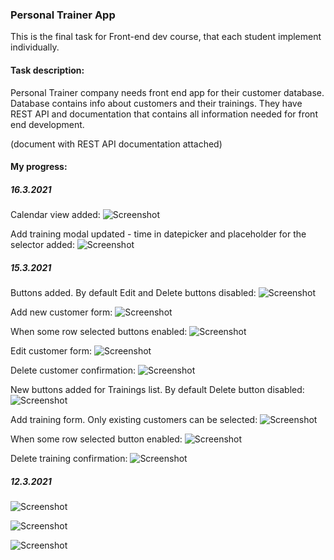 ### Personal Trainer App

This is the final task for Front-end dev course, that each student implement individually.

#### Task description: 

Personal Trainer company needs front end app for their customer database. Database contains info about customers and their trainings. They have REST API and documentation that contains all information needed for front end development. 

(document with REST API documentation attached)

#### My progress: 

##### 16.3.2021

Calendar view added:
![Screenshot](screenshots/upd16.3/1.Calendar16.3.png)

Add training modal updated - time in datepicker and placeholder for the selector added: 
![Screenshot](screenshots/upd16.3/2.AddTrainingTime16.3.png)

##### 15.3.2021

Buttons added. By default Edit and Delete buttons disabled:
![Screenshot](screenshots/upd15.3/1.CustomerListButtons15.3.png)

Add new customer form:
![Screenshot](screenshots/upd15.3/2.AddCustomer15.3.png)

When some row selected buttons enabled:
![Screenshot](screenshots/upd15.3/3.CustomerListButtonsEnabled15.3.png)

Edit customer form:
![Screenshot](screenshots/upd15.3/4.EditCustomer15.3.png)

Delete customer confirmation:
![Screenshot](screenshots/upd15.3/5.DeleteCustomer15.3.png)

New buttons added for Trainings list.  By default Delete button disabled:
![Screenshot](screenshots/upd15.3/6.TrainingsListButtons15.3.png)

Add training form. Only existing customers can be selected:
![Screenshot](screenshots/upd15.3/7.AddTraining15.3.png)

When some row selected button enabled:
![Screenshot](screenshots/upd15.3/8.TrainingsListButtonsEnabled15.3.png)

Delete training confirmation:
![Screenshot](screenshots/upd15.3/9.DeleteTraining15.3.png)

##### 12.3.2021

![Screenshot](./screenshots/1.customersList12.3.png)

![Screenshot](./screenshots/2.search12.3.png)

![Screenshot](./screenshots/3.trainingsList12.3.png)
